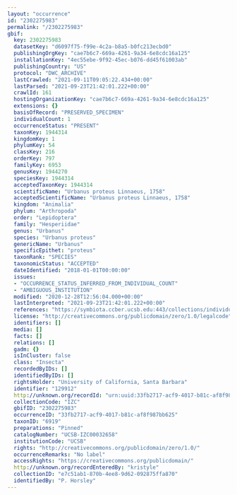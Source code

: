 ```yaml
---
layout: "occurrence"
id: "2302275983"
permalink: "/2302275983"
gbif:
  key: 2302275983
  datasetKey: "d6097f75-f99e-4c2a-b8a5-b0fc213ecbd0"
  publishingOrgKey: "cae7b6c7-669a-4261-9a34-6e8cdc16a125"
  installationKey: "4ec55ebe-9f92-45ec-b076-dd45f61003ab"
  publishingCountry: "US"
  protocol: "DWC_ARCHIVE"
  lastCrawled: "2021-09-11T09:05:22.434+00:00"
  lastParsed: "2021-09-23T21:42:01.222+00:00"
  crawlId: 161
  hostingOrganizationKey: "cae7b6c7-669a-4261-9a34-6e8cdc16a125"
  extensions: {}
  basisOfRecord: "PRESERVED_SPECIMEN"
  individualCount: 1
  occurrenceStatus: "PRESENT"
  taxonKey: 1944314
  kingdomKey: 1
  phylumKey: 54
  classKey: 216
  orderKey: 797
  familyKey: 6953
  genusKey: 1944270
  speciesKey: 1944314
  acceptedTaxonKey: 1944314
  scientificName: "Urbanus proteus Linnaeus, 1758"
  acceptedScientificName: "Urbanus proteus Linnaeus, 1758"
  kingdom: "Animalia"
  phylum: "Arthropoda"
  order: "Lepidoptera"
  family: "Hesperiidae"
  genus: "Urbanus"
  species: "Urbanus proteus"
  genericName: "Urbanus"
  specificEpithet: "proteus"
  taxonRank: "SPECIES"
  taxonomicStatus: "ACCEPTED"
  dateIdentified: "2018-01-01T00:00:00"
  issues:
  - "OCCURRENCE_STATUS_INFERRED_FROM_INDIVIDUAL_COUNT"
  - "AMBIGUOUS_INSTITUTION"
  modified: "2020-12-28T12:56:04.000+00:00"
  lastInterpreted: "2021-09-23T21:42:01.222+00:00"
  references: "https://symbiota.ccber.ucsb.edu:443/collections/individual/index.php?occid=129912"
  license: "http://creativecommons.org/publicdomain/zero/1.0/legalcode"
  identifiers: []
  media: []
  facts: []
  relations: []
  gadm: {}
  isInCluster: false
  class: "Insecta"
  recordedByIDs: []
  identifiedByIDs: []
  rightsHolder: "University of California, Santa Barbara"
  identifier: "129912"
  http://unknown.org/recordId: "urn:uuid:33fb2717-acf9-4017-b81c-af8f987bb625"
  collectionCode: "IZC"
  gbifID: "2302275983"
  occurrenceID: "33fb2717-acf9-4017-b81c-af8f987bb625"
  taxonID: "6919"
  preparations: "Pinned"
  catalogNumber: "UCSB-IZC00032658"
  institutionCode: "UCSB"
  rights: "http://creativecommons.org/publicdomain/zero/1.0/"
  occurrenceRemarks: "No label"
  accessRights: "https://creativecommons.org/publicdomain/"
  http://unknown.org/recordEnteredBy: "kristyle"
  collectionID: "e7c51ab1-870b-4ee8-9d62-092875ffa870"
  identifiedBy: "P. Horsley"
---
```

